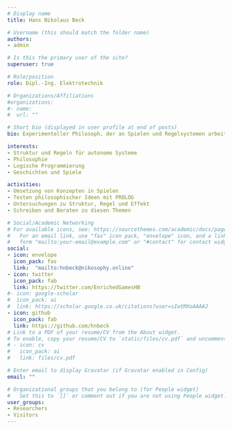 ```yaml
---
# Display name
title: Hans Nikolaus Beck

# Username (this should match the folder name)
authors:
- admin

# Is this the primary user of the site?
superuser: true

# Role/position
role: Dipl.-Ing. Elektrotechnik

# Organizations/Affiliations
#organizations:
#- name: 
#  url: ""

# Short bio (displayed in user profile at end of posts)
bio: Experimenteller Philosoph, der an Spielen und Regelsystemen arbeitet

interests:
- Struktur und Regeln für autonome Systeme
- Philosophie
- Logische Programmierung
- Geschichten und Spiele

activities:
- Umsetzung von Konzepten in Spielen
- Testen philosophischer Ideen mit PROLOG
- Untersuchungen zu Struktur, Regel und Effekt
- Schreiben und Beraten zu diesen Themen

# Social/Academic Networking
# For available icons, see: https://sourcethemes.com/academic/docs/page-builder/#icons
#   For an email link, use "fas" icon pack, "envelope" icon, and a link in the
#   form "mailto:your-email@example.com" or "#contact" for contact widget.
social:
- icon: envelope
  icon_pack: fas
  link:  "mailto:hnbeck@nikosophy.online"
- icon: twitter
  icon_pack: fab
  link: https://twitter.com/EnrichedGamesHB
#- icon: google-scholar
#  icon_pack: ai
#  link: https://scholar.google.co.uk/citations?user=sIwtMXoAAAAJ
- icon: github
  icon_pack: fab
  link: https://github.com/hnbeck
# Link to a PDF of your resume/CV from the About widget.
# To enable, copy your resume/CV to `static/files/cv.pdf` and uncomment the lines below.
# - icon: cv
#   icon_pack: ai
#   link: files/cv.pdf

# Enter email to display Gravatar (if Gravatar enabled in Config)
email: ""

# Organizational groups that you belong to (for People widget)
#   Set this to `[]` or comment out if you are not using People widget.
user_groups:
- Researchers
- Visitors
---
```




